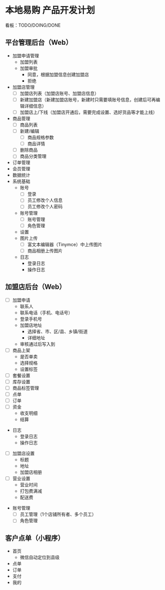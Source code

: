 
# 本地易购 产品开发计划

看板：TODO/DOING/DONE

## 平台管理后台（Web）

- 加盟申请管理
  - 加盟列表
  - 加盟审批
    - 同意，根据加盟信息创建加盟店
    - 拒绝
- 加盟店管理
  - [ ] 加盟店列表（加盟店账号、加盟店信息）
  - [ ] 新建加盟店（新建加盟店账号，新建时只需要填账号信息，创建后可再编辑详细信息）
  - [ ] 加盟店上/下线（加盟店开通后，需要完成设置、选好货品等才能上线）
- 商品管理
  - [ ] 商品列表
  - [ ] 新建/编辑
    - [ ] 商品规格参数
    - [ ] 商品详情
  - [ ] 删除商品
  - [ ] 商品分类管理
- 订单管理
- 会员管理
- 数据统计
- 系统基础
  - 账号
    - [ ] 登录
    - [ ] 员工修改个人信息
    - [ ] 员工修改个人密码
  - 账号管理
    - [ ] 账号管理
    - [ ] 角色管理
  - 设置
  - 图片上传
    - [ ] 富文本编辑器（Tinymce）中上传图片
    - [ ] 商品相册上传图片
  - 日志
    - 登录日志
    - 操作日志

## 加盟店后台（Web）

- [ ] 加盟申请
  - 联系人
  - 联系电话（手机、电话号）
  - 登录手机号
  - 加盟店地址
    - 选择省、市、区/县、乡镇/街道
    - 详细地址
  - 审核通过后写入到
- [ ] 商品上架
  - 是否单卖
  - 选择规格
  - 设置标签
- [ ] 套餐设置
- [ ] 库存设置
- [ ] 商品标签管理
- [ ] 点单
- [ ] 订单
- [ ] 资金
  - 收支明细
  - 结算
- 日志
  - 登录日志
  - 操作日志
- [ ] 加盟店设置
  - 标题
  - 地址
  - 加盟店相册
- [ ] 营业设置
  - 营业时间
  - 打包费满减
  - 配送费
- 账号管理
  - [ ] 员工管理（1个店铺所有者、多个员工）
  - [ ] 角色管理

## 客户点单（小程序）

- 首页
  - 微信自动定位到县级
- 点单
- 订单
- 支付
- 我的
